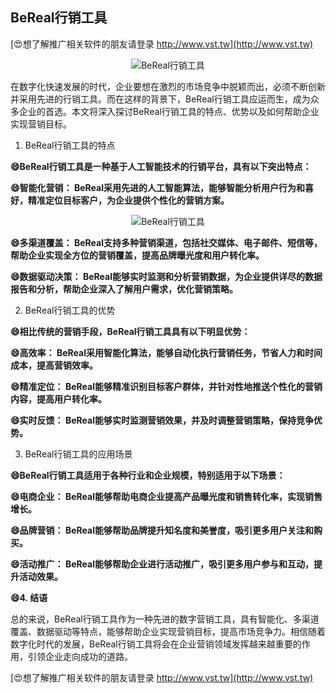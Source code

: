 ## **BeReal行销工具**

[😍想了解推广相关软件的朋友请登录 http://www.vst.tw](http://www.vst.tw)

 <center><img src="https://vst.tw/MP4/tuiguang/png/3.png" alt="BeReal行销工具"></center>

在数字化快速发展的时代，企业要想在激烈的市场竞争中脱颖而出，必须不断创新并采用先进的行销工具。而在这样的背景下，BeReal行销工具应运而生，成为众多企业的首选。本文将深入探讨BeReal行销工具的特点、优势以及如何帮助企业实现营销目标。

1. BeReal行销工具的特点

**😄BeReal行销工具是一种基于人工智能技术的行销平台，具有以下突出特点：**

**😄智能化营销： BeReal采用先进的人工智能算法，能够智能分析用户行为和喜好，精准定位目标客户，为企业提供个性化的营销方案。**

 <center><img src="https://vst.tw/MP4/tuiguang/png/2.png" alt="BeReal行销工具"></center>

**😄多渠道覆盖： BeReal支持多种营销渠道，包括社交媒体、电子邮件、短信等，帮助企业实现全方位的营销覆盖，提高品牌曝光度和用户转化率。**

**😄数据驱动决策： BeReal能够实时监测和分析营销数据，为企业提供详尽的数据报告和分析，帮助企业深入了解用户需求，优化营销策略。**

2. BeReal行销工具的优势

**😄相比传统的营销手段，BeReal行销工具具有以下明显优势：**

**😄高效率： BeReal采用智能化算法，能够自动化执行营销任务，节省人力和时间成本，提高营销效率。**

**😄精准定位： BeReal能够精准识别目标客户群体，并针对性地推送个性化的营销内容，提高用户转化率。**

**😄实时反馈： BeReal能够实时监测营销效果，并及时调整营销策略，保持竞争优势。**

3. BeReal行销工具的应用场景

**😄BeReal行销工具适用于各种行业和企业规模，特别适用于以下场景：**

**😄电商企业： BeReal能够帮助电商企业提高产品曝光度和销售转化率，实现销售增长。**

**😄品牌营销： BeReal能够帮助品牌提升知名度和美誉度，吸引更多用户关注和购买。**

**😄活动推广： BeReal能够帮助企业进行活动推广，吸引更多用户参与和互动，提升活动效果。**

**😄4. 结语**

总的来说，BeReal行销工具作为一种先进的数字营销工具，具有智能化、多渠道覆盖、数据驱动等特点，能够帮助企业实现营销目标，提高市场竞争力。相信随着数字化时代的发展，BeReal行销工具将会在企业营销领域发挥越来越重要的作用，引领企业走向成功的道路。

[😍想了解推广相关软件的朋友请登录 http://www.vst.tw](http://www.vst.tw)



